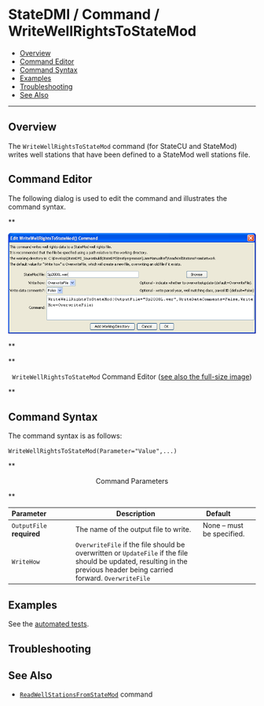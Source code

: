 # StateDMI / Command / WriteWellRightsToStateMod #

* [Overview](#overview)
* [Command Editor](#command-editor)
* [Command Syntax](#command-syntax)
* [Examples](#examples)
* [Troubleshooting](#troubleshooting)
* [See Also](#see-also)

-------------------------

## Overview ##

The `WriteWellRightsToStateMod` command (for StateCU and StateMod) writes well stations that have been defined to a StateMod well stations file.  

## Command Editor ##

The following dialog is used to edit the command and illustrates the command syntax.

**<p style="text-align: center;">
![WriteWellRightsToStateMod](WriteWellRightsToStateMod.png)
</p>**

**<p style="text-align: center;">
`WriteWellRightsToStateMod` Command Editor (<a href="../WriteWellRightsToStateMod.png">see also the full-size image</a>)
</p>**

## Command Syntax ##

The command syntax is as follows:

```text
WriteWellRightsToStateMod(Parameter="Value",...)
```
**<p style="text-align: center;">
Command Parameters
</p>**

| **Parameter**&nbsp;&nbsp;&nbsp;&nbsp;&nbsp;&nbsp;&nbsp;&nbsp;&nbsp;&nbsp;&nbsp;&nbsp; | **Description** | **Default**&nbsp;&nbsp;&nbsp;&nbsp;&nbsp;&nbsp;&nbsp;&nbsp;&nbsp;&nbsp; |
| --------------|-----------------|----------------- |
| `OutputFile `<br>**required** | The name of the output file to write. | None – must be specified. |
| `WriteHow ` | `OverwriteFile` if the file should be overwritten or `UpdateFile` if the file should be updated, resulting in the previous header being carried forward. `OverwriteFile` |

## Examples ##

See the [automated tests](https://github.com/OpenCDSS/cdss-app-statedmi-test/tree/master/test/regression/commands/WriteWellRightsToStateMod).

## Troubleshooting ##

## See Also ##

* [`ReadWellStationsFromStateMod`](../ReadWellStationsFromStateMod/ReadWellStationsFromStateMod.md) command
